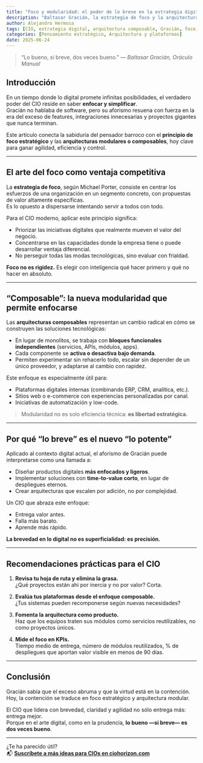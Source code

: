 ```yaml
---
title: "Foco y modularidad: el poder de lo breve en la estrategia digital"
description: "Baltasar Gracián, la estrategia de foco y la arquitectura composable como claves del CIO moderno para liderar con agilidad y precisión."
author: Alejandro Hermosa
tags: [CIO, estrategia digital, arquitectura composable, Gracián, foco, modularidad, plataformas digitales]
categories: [Pensamiento estratégico, Arquitectura y plataformas]
date: 2025-06-24
---
```



> “Lo bueno, si breve, dos veces bueno." — *Baltasar Gracián, Oráculo Manual*

## Introducción

En un tiempo donde lo digital promete infinitas posibilidades, el verdadero poder del CIO reside en saber **enfocar y simplificar**.  
Gracián no hablaba de software, pero su aforismo resuena con fuerza en la era del exceso de features, integraciones innecesarias y proyectos gigantes que nunca terminan.

Este artículo conecta la sabiduría del pensador barroco con el **principio de foco estratégico** y las **arquitecturas modulares o composables**, hoy clave para ganar agilidad, eficiencia y control.

---

## El arte del foco como ventaja competitiva

La **estrategia de foco**, según Michael Porter, consiste en centrar los esfuerzos de una organización en un segmento concreto, con propuestas de valor altamente específicas.  
Es lo opuesto a dispersarse intentando servir a todos con todo.

Para el CIO moderno, aplicar este principio significa:

- Priorizar las iniciativas digitales que realmente mueven el valor del negocio.
- Concentrarse en las capacidades donde la empresa tiene o puede desarrollar ventaja diferencial.
- No perseguir todas las modas tecnológicas, sino evaluar con frialdad.

**Foco no es rigidez.** Es elegir con inteligencia qué hacer primero y qué no hacer en absoluto.

---

## “Composable”: la nueva modularidad que permite enfocarse

Las **arquitecturas composables** representan un cambio radical en cómo se construyen las soluciones tecnológicas:

- En lugar de monolitos, se trabaja con **bloques funcionales independientes** (servicios, APIs, módulos, apps).
- Cada componente se **activa o desactiva bajo demanda**.
- Permiten experimentar sin rehacerlo todo, escalar sin depender de un único proveedor, y adaptarse al cambio con rapidez.

Este enfoque es especialmente útil para:

- Plataformas digitales internas (combinando ERP, CRM, analítica, etc.).
- Sitios web o e-commerce con experiencias personalizadas por canal.
- Iniciativas de automatización y low-code.

> Modularidad no es solo eficiencia técnica: **es libertad estratégica.**

---

## Por qué “lo breve” es el nuevo “lo potente”

Aplicado al contexto digital actual, el aforismo de Gracián puede interpretarse como una llamada a:

- Diseñar productos digitales **más enfocados y ligeros**.
- Implementar soluciones con **time-to-value corto**, en lugar de despliegues eternos.
- Crear arquitecturas que escalen por adición, no por complejidad.

Un CIO que abraza este enfoque:

- Entrega valor antes.
- Falla más barato.
- Aprende más rápido.

**La brevedad en lo digital no es superficialidad: es precisión.**

---

## Recomendaciones prácticas para el CIO

1. **Revisa tu hoja de ruta y elimina la grasa.**  
   ¿Qué proyectos están ahí por inercia y no por valor? Corta.

2. **Evalúa tus plataformas desde el enfoque composable.**  
   ¿Tus sistemas pueden recomponerse según nuevas necesidades?

3. **Fomenta la arquitectura como producto.**  
   Haz que los equipos traten sus módulos como servicios reutilizables, no como proyectos únicos.

4. **Mide el foco en KPIs.**  
   Tiempo medio de entrega, número de módulos reutilizados, % de despliegues que aportan valor visible en menos de 90 días.

---

## Conclusión

Gracián sabía que el exceso abruma y que la virtud está en la contención.  
Hoy, la contención se traduce en foco estratégico y arquitectura modular.

El CIO que lidera con brevedad, claridad y agilidad no sólo entrega más: entrega mejor.  
Porque en el arte digital, como en la prudencia, **lo bueno —si breve— es dos veces bueno**.

---

¿Te ha parecido útil?  
📬 **[Suscríbete a más ideas para CIOs en ciohorizon.com](#)**

